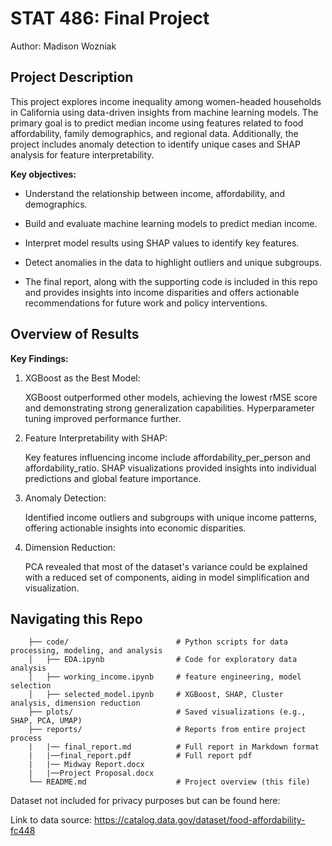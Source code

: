 # STAT 486: Final Project

Author: Madison Wozniak

## Project Description

This project explores income inequality among women-headed households in California using data-driven insights from machine learning models. The primary goal is to predict median income using features related to food affordability, family demographics, and regional data. Additionally, the project includes anomaly detection to identify unique cases and SHAP analysis for feature interpretability.

**Key objectives:**

- Understand the relationship between income, affordability, and demographics.

- Build and evaluate machine learning models to predict median income.

- Interpret model results using SHAP values to identify key features.

- Detect anomalies in the data to highlight outliers and unique subgroups.

- The final report, along with the supporting code is included in this repo and provides insights into income disparities and offers actionable recommendations for future work and policy interventions.

## Overview of Results

**Key Findings:**

1. XGBoost as the Best Model:

    XGBoost outperformed other models, achieving the lowest rMSE score and demonstrating strong generalization capabilities.
    Hyperparameter tuning improved performance further.

2. Feature Interpretability with SHAP:

    Key features influencing income include affordability_per_person and affordability_ratio.
    SHAP visualizations provided insights into individual predictions and global feature importance.

3. Anomaly Detection:

    Identified income outliers and subgroups with unique income patterns, offering actionable insights into economic disparities.

4. Dimension Reduction:

    PCA revealed that most of the dataset's variance could be explained with a reduced set of components, aiding in model simplification and visualization.

## Navigating this Repo

        ├── code/                        # Python scripts for data processing, modeling, and analysis
        │   ├── EDA.ipynb                # Code for exploratory data analysis
        │   ├── working_income.ipynb     # feature engineering, model selection
        │   ├── selected_model.ipynb     # XGBoost, SHAP, Cluster analysis, dimension reduction 
        ├── plots/                       # Saved visualizations (e.g., SHAP, PCA, UMAP)
        ├── reports/                     # Reports from entire project process
        |   |── final_report.md          # Full report in Markdown format
        |   |──final_report.pdf          # Full report pdf
        |   |── Midway Report.docx              
        |   |──Project Proposal.docx 
        └── README.md                    # Project overview (this file)


Dataset not included for privacy purposes but can be found here: 

Link to data source: https://catalog.data.gov/dataset/food-affordability-fc448